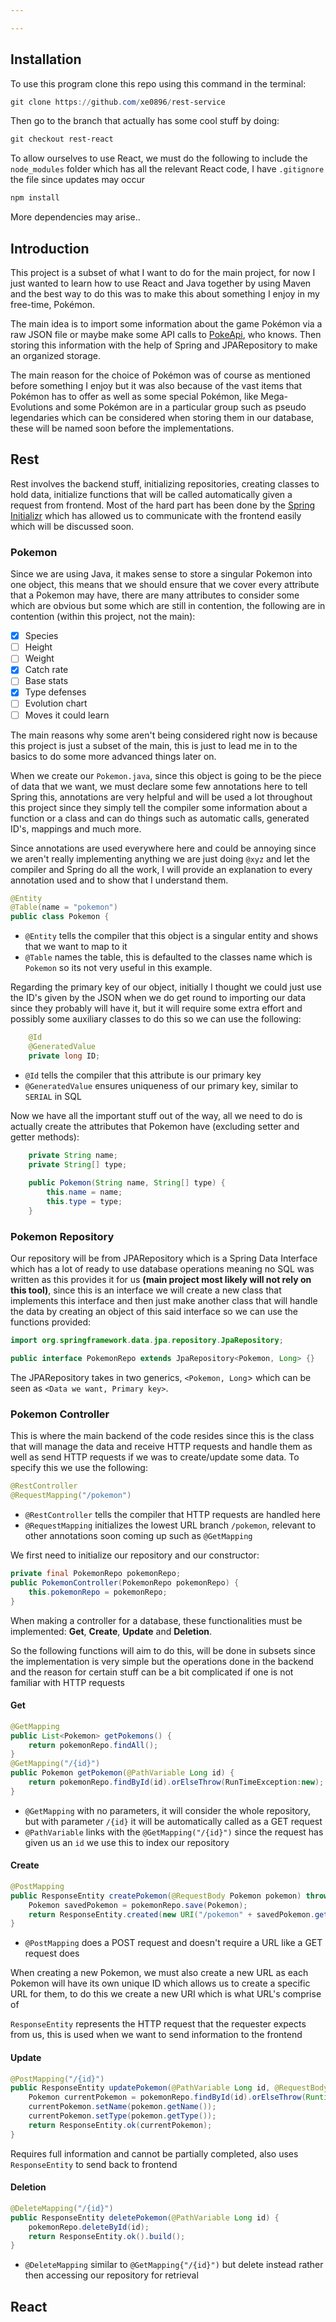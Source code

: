 ```yaml
---

---
```

## Installation

To use this program clone this repo using this command in the terminal:
```powershell
git clone https://github.com/xe0896/rest-service
```
Then go to the branch that actually has some cool stuff by doing:
```powershell
git checkout rest-react
```
To allow ourselves to use React, we must do the following to include the `node_modules` folder which has all the relevant React code, I have `.gitignore` the file since updates may occur
```powershell
npm install
```

More dependencies may arise..
## Introduction

This project is a subset of what I want to do for the main project, for now I just wanted to learn how to use React and Java together by using Maven and the best way to do this was to make this about something I enjoy in my free-time, Pokémon. 

The main idea is to import some information about the game Pokémon via a raw JSON file or maybe make some API calls to [PokeApi](https://pokeapi.co/), who knows. Then storing this information with the help of Spring and JPARepository to make an organized storage. 

The main reason for the choice of Pokémon was of course as mentioned before something I enjoy but it was also because of the vast items that Pokémon has to offer as well as some special Pokémon, like Mega-Evolutions and some Pokémon are in a particular group such as pseudo legendaries which can be considered when storing them in our database, these will be named soon before the implementations.
## Rest

Rest involves the backend stuff, initializing repositories, creating classes to hold data, initialize functions that will be called automatically given a request from frontend. Most of the hard part has been done by the [Spring Initializr](https://start.spring.io/) which has allowed us to communicate with the frontend easily which will be discussed soon. 
### Pokemon

Since we are using Java, it makes sense to store a singular Pokemon into one object, this means that we should ensure that we cover every attribute that a Pokemon may have, there are many attributes to consider some which are obvious but some which are still in contention, the following are in contention (within this project, not the main):

- [x] Species
- [ ] Height
- [ ] Weight
- [x] Catch rate
- [ ] Base stats
- [x] Type defenses
- [ ] Evolution chart
- [ ] Moves it could learn

The main reasons why some aren't being considered right now is because this project is just a subset of the main, this is just to lead me in to the basics to do some more advanced things later on.

When we create our `Pokemon.java`, since this object is going to be the piece of data that we want, we must declare some few annotations here to tell Spring this, annotations are very helpful and will be used a lot throughout this project since they simply tell the compiler some information about a function or a class and can do things such as automatic calls, generated ID's, mappings and much more. 

Since annotations are used everywhere here and could be annoying since we aren't really implementing anything we are just doing `@xyz` and let the compiler and Spring do all the work, I will provide an explanation to every annotation used and to show that I understand them.
```java
@Entity 
@Table(name = "pokemon") 
public class Pokemon {
```
- `@Entity` tells the compiler that this object is a singular entity and shows that we want to map to it
- `@Table` names the table, this is defaulted to the classes name which is `Pokemon` so its not very useful in this example.

Regarding the primary key of our object, initially I thought we could just use the ID's given by the JSON when we do get round to importing our data since they probably will have it, but it will require some extra effort and possibly some auxiliary classes to do this so we can use the following:
```java
	@Id 
	@GeneratedValue 
	private long ID;
```
- `@Id` tells the compiler that this attribute is our primary key
- `@GeneratedValue` ensures uniqueness of our primary key, similar to `SERIAL` in SQL

Now we have all the important stuff out of the way, all we need to do is actually create the attributes that Pokemon have (excluding setter and getter methods):
```java
    private String name;
    private String[] type;
    
    public Pokemon(String name, String[] type) {
        this.name = name;
        this.type = type;
    }
```

### Pokemon Repository

Our repository will be from JPARepository which is a Spring Data Interface which has a lot of ready to use database operations meaning no SQL was written as this provides it for us **(main project most likely will not rely on this tool)**, since this is an interface we will create a new class that implements this interface and then just make another class that will handle the data by creating an object of this said interface so we can use the functions provided:
```java
import org.springframework.data.jpa.repository.JpaRepository;

public interface PokemonRepo extends JpaRepository<Pokemon, Long> {}
```
The JPARepository takes in two generics, `<Pokemon, Long`> which can be seen as `<Data we want, Primary key>`.

### Pokemon Controller

This is where the main backend of the code resides since this is the class that will manage the data and receive HTTP requests and handle them as well as send HTTP requests if we was to create/update some data. To specify this we use the following:
```java
@RestController
@RequestMapping("/pokemon")
```
- `@RestController` tells the compiler that HTTP requests are handled here
- `@RequestMapping` initializes the lowest URL branch `/pokemon`, relevant to other annotations soon coming up such as `@GetMapping`

We first need to initialize our repository and our constructor:
```java
private final PokemonRepo pokemonRepo;
public PokemonController(PokemonRepo pokemonRepo) {
	this.pokemonRepo = pokemonRepo;
}
```
When making a controller for a database, these functionalities must be implemented: **Get**, **Create**, **Update** and **Deletion**.

So the following functions will aim to do this, will be done in subsets since the implementation is very simple but the operations done in the backend and the reason for certain stuff can be a bit complicated if one is not familiar with HTTP requests
#### Get
```java
@GetMapping
public List<Pokemon> getPokemons() {
	return pokemonRepo.findAll();
}
@GetMapping("/{id}")
public Pokemon getPokemon(@PathVariable Long id) {
	return pokemonRepo.findById(id).orElseThrow(RunTimeException:new);
}
```
- `@GetMapping` with no parameters, it will consider the whole repository, but with parameter `/{id}` it will be automatically called as a GET request
- `@PathVariable` links with the `@GetMapping("/{id}")` since the request has given us an `id` we use this to index our repository
#### Create
```java
@PostMapping
public ResponseEntity createPokemon(@RequestBody Pokemon pokemon) throws URLSyntaxException {
	Pokemon savedPokemon = pokemonRepo.save(Pokemon);
	return ResponseEntity.created(new URI("/pokemon" + savedPokemon.getID())).body(savedPokemon);
}
```
- `@PostMapping` does a POST request and doesn't require a URL like a GET request does

When creating a new Pokemon, we must also create a new URL as each Pokemon will have its own unique ID which allows us to create a specific URL for them, to do this we create a new URI which is what URL's comprise of

`ResponseEntity` represents the HTTP request that the requester expects from us, this is used when we want to send information to the frontend
#### Update
```java
@PostMapping("/{id}")
public ResponseEntity updatePokemon(@PathVariable Long id, @RequestBody Pokemon pokemon) {
	Pokemon currentPokemon = pokemonRepo.findById(id).orElseThrow(RuntimeException::new);
	currentPokemon.setName(pokemon.getName());
	currentPokemon.setType(pokemon.getType());
	return ResponseEntity.ok(currentPokemon);
}
```
Requires full information and cannot be partially completed, also uses `ResponseEntity` to send back to frontend
#### Deletion
```java
@DeleteMapping("/{id}")
public ResponseEntity deletePokemon(@PathVariable Long id) {
	pokemonRepo.deleteById(id);
	return ResponseEntity.ok().build();
}
```
- `@DeleteMapping` similar to `@GetMapping{"/{id}")` but delete instead rather then accessing our repository for retrieval
## React
